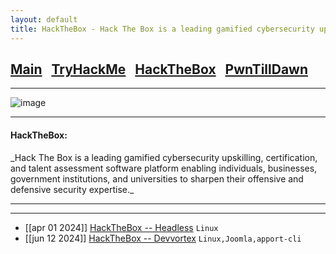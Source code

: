 ```yaml
---
layout: default
title: HackTheBox - Hack The Box is a leading gamified cybersecurity upskilling, certification, and talent assessment software platform enabling individuals, businesses, government institutions, and universities to sharpen their offensive and defensive security expertise..
---
```


<h2 class="mume-header" id="mainindexhtml-nbspnbsp-contactcontacthtml"><a
href="../../index.html">Main</a>&#xA0;&#xA0;&#xA0;<a 
href="/Posts/THM/index.html">TryHackMe</a>&#xA0;&#xA0;&#xA0;<a
href="/Posts/HTB/index.html">HackTheBox</a>&#xA0;&#xA0;&#xA0;<a
href="/Posts/PwnTillDawn/index.html">PwnTillDawn</a>&#xA0;&#xA0;&#xA0;</h2>
<hr>


![image](https://github.com/Hassans-Sec/Hassans-sec.github.io/assets/139691745/cb8b0934-d982-499e-b45a-77d49da13f8f)


* * *
<h4 class="mume-header" id="HackTheBox">HackTheBox:</h4>
_Hack The Box is a leading gamified cybersecurity upskilling, certification, and talent assessment software platform enabling individuals, businesses, government institutions, and universities to sharpen their offensive and defensive security expertise._
<hr>
<hr>


- [[apr 01 2024]] [HackTheBox -- Headless](https://hassans-sec.github.io/Posts/HTB/Headless.html) `Linux`
- [[jun 12 2024]] [HackTheBox -- Devvortex](https://hassans-sec.github.io/Posts/HTB/Devvortex.html) `Linux,Joomla,apport-cli`
